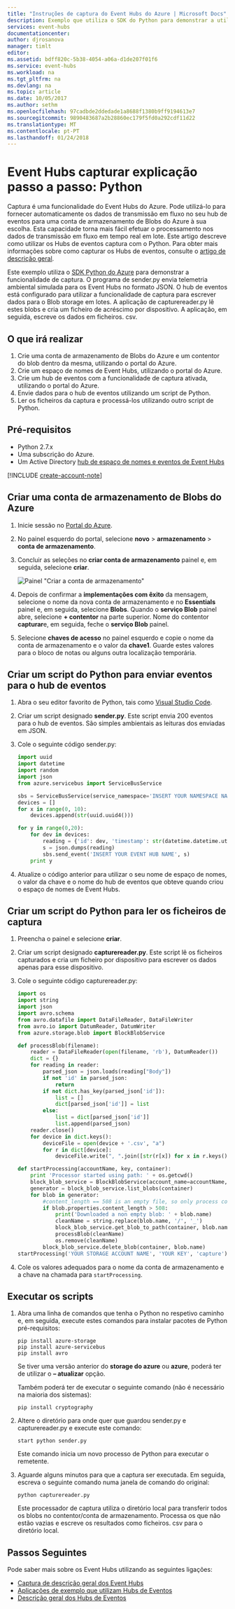 ```yaml
---
title: "Instruções de captura do Event Hubs do Azure | Microsoft Docs"
description: Exemplo que utiliza o SDK do Python para demonstrar a utilizar a funcionalidade de captura de Hubs de eventos.
services: event-hubs
documentationcenter: 
author: djrosanova
manager: timlt
editor: 
ms.assetid: bdff820c-5b38-4054-a06a-d1de207f01f6
ms.service: event-hubs
ms.workload: na
ms.tgt_pltfrm: na
ms.devlang: na
ms.topic: article
ms.date: 10/05/2017
ms.author: sethm
ms.openlocfilehash: 97cadbde2ddedade1a8688f1380b9ff9194613e7
ms.sourcegitcommit: 9890483687a2b28860ec179f5fd0a292cdf11d22
ms.translationtype: MT
ms.contentlocale: pt-PT
ms.lasthandoff: 01/24/2018
---
```

# <a name="event-hubs-capture-walkthrough-python"></a>Event Hubs capturar explicação passo a passo: Python

Captura é uma funcionalidade do Event Hubs do Azure. Pode utilizá-lo para fornecer automaticamente os dados de transmissão em fluxo no seu hub de eventos para uma conta de armazenamento de Blobs do Azure à sua escolha. Esta capacidade torna mais fácil efetuar o processamento nos dados de transmissão em fluxo em tempo real em lote. Este artigo descreve como utilizar os Hubs de eventos captura com o Python. Para obter mais informações sobre como capturar os Hubs de eventos, consulte o [artigo de descrição geral](event-hubs-capture-overview.md).

Este exemplo utiliza o [SDK Python do Azure](https://azure.microsoft.com/develop/python/) para demonstrar a funcionalidade de captura. O programa de sender.py envia telemetria ambiental simulada para os Event Hubs no formato JSON. O hub de eventos está configurado para utilizar a funcionalidade de captura para escrever dados para o Blob storage em lotes. A aplicação de capturereader.py lê estes blobs e cria um ficheiro de acréscimo por dispositivo. A aplicação, em seguida, escreve os dados em ficheiros. csv.

## <a name="what-youll-accomplish"></a>O que irá realizar

1. Crie uma conta de armazenamento de Blobs do Azure e um contentor do blob dentro da mesma, utilizando o portal do Azure.
2. Crie um espaço de nomes de Event Hubs, utilizando o portal do Azure.
3. Crie um hub de eventos com a funcionalidade de captura ativada, utilizando o portal do Azure.
4. Envie dados para o hub de eventos utilizando um script de Python.
5. Ler os ficheiros da captura e processá-los utilizando outro script de Python.

## <a name="prerequisites"></a>Pré-requisitos

- Python 2.7.x
- Uma subscrição do Azure.
- Um Active Directory [hub de espaço de nomes e eventos de Event Hubs](event-hubs-create.md)

[!INCLUDE [create-account-note](../../includes/create-account-note.md)]

## <a name="create-an-azure-blob-storage-account"></a>Criar uma conta de armazenamento de Blobs do Azure
1. Inicie sessão no [Portal do Azure][Azure portal].
2. No painel esquerdo do portal, selecione **novo** > **armazenamento** > **conta de armazenamento**.
3. Concluir as seleções no **criar conta de armazenamento** painel e, em seguida, selecione **criar**.
   
   ![Painel "Criar a conta de armazenamento"][1]
4. Depois de confirmar a **implementações com êxito** da mensagem, selecione o nome da nova conta de armazenamento e no **Essentials** painel e, em seguida, selecione **Blobs**. Quando o **serviço Blob** painel abre, selecione **+ contentor** na parte superior. Nome do contentor **capturar**e, em seguida, feche o **serviço Blob** painel.
5. Selecione **chaves de acesso** no painel esquerdo e copie o nome da conta de armazenamento e o valor da **chave1**. Guarde estes valores para o bloco de notas ou alguns outra localização temporária.

## <a name="create-a-python-script-to-send-events-to-your-event-hub"></a>Criar um script do Python para enviar eventos para o hub de eventos
1. Abra o seu editor favorito de Python, tais como [Visual Studio Code][Visual Studio Code].
2. Criar um script designado **sender.py**. Este script envia 200 eventos para o hub de eventos. São simples ambientais as leituras dos enviadas em JSON.
3. Cole o seguinte código sender.py:
   
   ```python
   import uuid
   import datetime
   import random
   import json
   from azure.servicebus import ServiceBusService
   
   sbs = ServiceBusService(service_namespace='INSERT YOUR NAMESPACE NAME', shared_access_key_name='RootManageSharedAccessKey', shared_access_key_value='INSERT YOUR KEY')
   devices = []
   for x in range(0, 10):
       devices.append(str(uuid.uuid4()))
   
   for y in range(0,20):
       for dev in devices:
           reading = {'id': dev, 'timestamp': str(datetime.datetime.utcnow()), 'uv': random.random(), 'temperature': random.randint(70, 100), 'humidity': random.randint(70, 100)}
           s = json.dumps(reading)
           sbs.send_event('INSERT YOUR EVENT HUB NAME', s)
       print y
   ```
4. Atualize o código anterior para utilizar o seu nome de espaço de nomes, o valor da chave e o nome do hub de eventos que obteve quando criou o espaço de nomes de Event Hubs.

## <a name="create-a-python-script-to-read-your-capture-files"></a>Criar um script do Python para ler os ficheiros de captura

1. Preencha o painel e selecione **criar**.
2. Criar um script designado **capturereader.py**. Este script lê os ficheiros capturados e cria um ficheiro por dispositivo para escrever os dados apenas para esse dispositivo.
3. Cole o seguinte código capturereader.py:
   
   ```python
   import os
   import string
   import json
   import avro.schema
   from avro.datafile import DataFileReader, DataFileWriter
   from avro.io import DatumReader, DatumWriter
   from azure.storage.blob import BlockBlobService
   
   def processBlob(filename):
       reader = DataFileReader(open(filename, 'rb'), DatumReader())
       dict = {}
       for reading in reader:
           parsed_json = json.loads(reading["Body"])
           if not 'id' in parsed_json:
               return
           if not dict.has_key(parsed_json['id']):
               list = []
               dict[parsed_json['id']] = list
           else:
               list = dict[parsed_json['id']]
               list.append(parsed_json)
       reader.close()
       for device in dict.keys():
           deviceFile = open(device + '.csv', "a")
           for r in dict[device]:
               deviceFile.write(", ".join([str(r[x]) for x in r.keys()])+'\n')
   
   def startProcessing(accountName, key, container):
       print 'Processor started using path: ' + os.getcwd()
       block_blob_service = BlockBlobService(account_name=accountName, account_key=key)
       generator = block_blob_service.list_blobs(container)
       for blob in generator:
           #content_length == 508 is an empty file, so only process content_length > 508 (skip empty files)
           if blob.properties.content_length > 508:
               print('Downloaded a non empty blob: ' + blob.name)
               cleanName = string.replace(blob.name, '/', '_')
               block_blob_service.get_blob_to_path(container, blob.name, cleanName)
               processBlob(cleanName)
               os.remove(cleanName)
           block_blob_service.delete_blob(container, blob.name)
   startProcessing('YOUR STORAGE ACCOUNT NAME', 'YOUR KEY', 'capture')
   ```
4. Cole os valores adequados para o nome da conta de armazenamento e a chave na chamada para `startProcessing`.

## <a name="run-the-scripts"></a>Executar os scripts
1. Abra uma linha de comandos que tenha o Python no respetivo caminho e, em seguida, execute estes comandos para instalar pacotes de Python pré-requisitos:
   
   ```
   pip install azure-storage
   pip install azure-servicebus
   pip install avro
   ```
   
   Se tiver uma versão anterior do **storage do azure** ou **azure**, poderá ter de utilizar o **– atualizar** opção.
   
   Também poderá ter de executar o seguinte comando (não é necessário na maioria dos sistemas):
   
   ```
   pip install cryptography
   ```
2. Altere o diretório para onde quer que guardou sender.py e capturereader.py e execute este comando:
   
   ```
   start python sender.py
   ```
   
   Este comando inicia um novo processo de Python para executar o remetente.
3. Aguarde alguns minutos para que a captura ser executada. Em seguida, escreva o seguinte comando numa janela de comando do original:
   
   ```
   python capturereader.py
   ```

   Este processador de captura utiliza o diretório local para transferir todos os blobs no contentor/conta de armazenamento. Processa os que não estão vazias e escreve os resultados como ficheiros. csv para o diretório local.

## <a name="next-steps"></a>Passos Seguintes

Pode saber mais sobre os Event Hubs utilizando as seguintes ligações:

* [Captura de descrição geral dos Event Hubs][Overview of Event Hubs Capture]
* [Aplicações de exemplo que utilizam Hubs de Eventos](https://github.com/Azure/azure-event-hubs/tree/master/samples)
* [Descrição geral dos Hubs de Eventos][Event Hubs overview]

[Azure portal]: https://portal.azure.com/
[Overview of Event Hubs Capture]: event-hubs-capture-overview.md
[1]: ./media/event-hubs-archive-python/event-hubs-python1.png
[About Azure storage accounts]:../storage/common/storage-create-storage-account.md
[Visual Studio Code]: https://code.visualstudio.com/
[Event Hubs overview]: event-hubs-what-is-event-hubs.md
